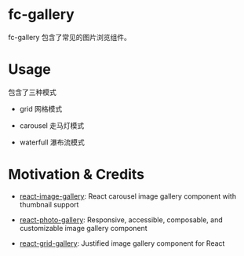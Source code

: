 # fc-gallery

fc-gallery 包含了常见的图片浏览组件。

# Usage

包含了三种模式

- grid 网格模式

- carousel 走马灯模式

- waterfull 瀑布流模式

# Motivation & Credits

- [react-image-gallery](https://github.com/xiaolin/react-image-gallery): React carousel image gallery component with thumbnail support

- [react-photo-gallery](https://github.com/neptunian/react-photo-gallery): Responsive, accessible, composable, and customizable image gallery component

- [react-grid-gallery](https://github.com/benhowell/react-grid-gallery): Justified image gallery component for React
